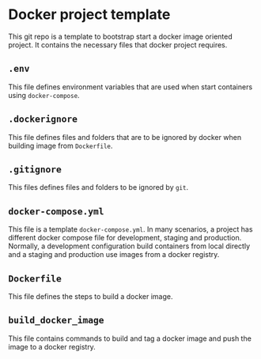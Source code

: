 # Docker project template

This git repo is a template to bootstrap start a docker image oriented project. It contains the necessary files that docker project requires. 

## `.env`
This file defines environment variables that are used when start containers using `docker-compose`. 

## `.dockerignore`
This file defines files and folders that are to be ignored by docker when building image from `Dockerfile`.

## `.gitignore`
This files defines files and folders to be ignored by `git`. 

## `docker-compose.yml`
This file is a template `docker-compose.yml`. In many scenarios, a project has different docker compose file for development, staging and production. Normally, a development configuration build containers from local directly and a staging and production use images from a docker registry. 

## `Dockerfile`
This file defines the steps to build a docker image. 

## `build_docker_image`
This file contains commands to build and tag a docker image and push the image to a docker registry. 

